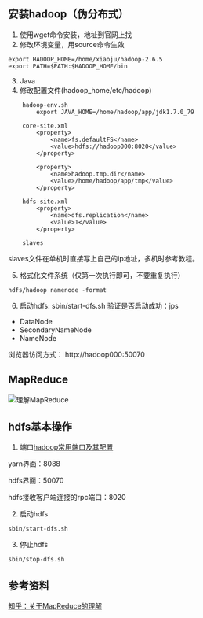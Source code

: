 ## 安装hadoop（伪分布式）
1. 使用wget命令安装，地址到官网上找
2. 修改环境变量，用source命令生效
```
export HADOOP_HOME=/home/xiaoju/hadoop-2.6.5
export PATH=$PATH:$HADOOP_HOME/bin
```
3. Java
4. 修改配置文件(hadoop_home/etc/hadoop)
```
	hadoop-env.sh
		export JAVA_HOME=/home/hadoop/app/jdk1.7.0_79

	core-site.xml
		<property>
	        <name>fs.defaultFS</name>
	        <value>hdfs://hadoop000:8020</value>
	    </property>

	    <property>
	        <name>hadoop.tmp.dir</name>
	        <value>/home/hadoop/app/tmp</value>
	    </property>

	hdfs-site.xml
		<property>
	        <name>dfs.replication</name>
	        <value>1</value>
	    </property>

	slaves
```
slaves文件在单机时直接写上自己的ip地址，多机时参考教程。

5. 格式化文件系统（仅第一次执行即可，不要重复执行）
```
hdfs/hadoop namenode -format
```

6. 启动hdfs: sbin/start-dfs.sh
验证是否启动成功：jps
- DataNode
- SecondaryNameNode
- NameNode

浏览器访问方式： http://hadoop000:50070

## MapReduce
![理解MapReduce](http://oyrpkn4bk.bkt.clouddn.com/MapReduce.jpg)

## hdfs基本操作
1. 端口[hadoop常用端口及其配置](http://www.aboutyun.com/thread-7513-1-1.html)

yarn界面：8088  

hdfs界面：50070  

hdfs接收客户端连接的rpc端口：8020

2. 启动hdfs
```
sbin/start-dfs.sh
```

3. 停止hdfs
```
sbin/stop-dfs.sh
```

## 参考资料
[知乎：关于MapReduce的理解](https://www.zhihu.com/question/23345991)
